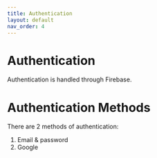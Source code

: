 ```yaml
---
title: Authentication
layout: default
nav_order: 4
---
```


# Authentication
Authentication is handled through Firebase.

# Authentication Methods
There are 2 methods of authentication:
1. Email & password
2. Google